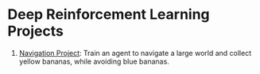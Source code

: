 # Deep Reinforcement Learning Projects

1. [Navigation Project](p1_navigation/readme.md): Train an agent to navigate a large world and collect yellow bananas, while avoiding blue bananas.
